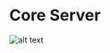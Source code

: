 # Core Server

![alt text](http://res.cloudinary.com/webp/image/upload/v1523882291/core_vehivw.png)
